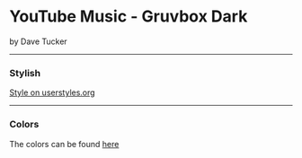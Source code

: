 # YouTube Music - Gruvbox Dark
by Dave Tucker

---

### Stylish
[Style on userstyles.org](https://userstyles.org/styles/186635/youtube-music-gruvbox-dark)

---

### Colors
The colors can be found [here](https://github.com/morhetz/gruvbox-contrib/tree/master/scss)
